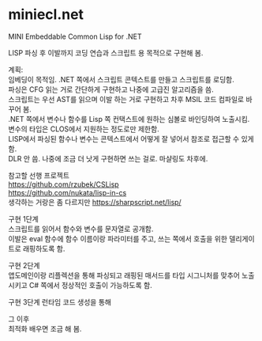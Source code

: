 # miniecl.net

MINI Embeddable Common Lisp for .NET

LISP 파싱 후 이발까지 코딩 연습과 스크립트 용 목적으로 구현해 봄.  

계획:  
임베딩이 목적임. .NET 쪽에서 스크립트 콘텍스트를 만들고 스크립트를 로딩함.  
파싱은 CFG 읽는 거로 간단하게 구현하고 나중에 고급진 알고리즘을 씀.  
스크립트는 우선 AST를 읽으며 이발 하는 거로 구현하고 차후 MSIL 코드 컴파일로 바꾸어 봄.  
.NET 쪽에서 변수나 함수를 Lisp 쪽 컨택스트에 원하는 심볼로 바인딩하여 노출시킴.  
변수의 타입은 CLOS에서 지원하는 정도로만 제한함.  
LISP에서 파싱된 함수나 변수는 콘텍스트에서 어떻게 잘 넣어서 참조로 접근할 수 있게 함.  
DLR 안 씀. 나중에 조금 더 낫게 구현하면 쓰는 걸로. 마샬링도 차후에.  

참고할 선행 프로젝트  
https://github.com/rzubek/CSLisp  
https://github.com/nukata/lisp-in-cs  
생각하는 거랑은 좀 다르지만 https://sharpscript.net/lisp/  

구현 1단계  
스크립트를 읽어서 함수와 변수를 문자열로 공개함.  
이발은 eval 함수에 함수 이름이랑 파라미터를 주고, 쓰는 쪽에서 호출을 위한 델리게이트로 래핑하도록 함.


구현 2단계  
앱도메인이랑 리플렉션을 통해 파싱되고 래핑된 매서드를 타입 시그니처를 맞추어 노출시키고 C# 쪽에서 정상적인 호출이 가능하도록 함.  

구현 3단계
런타임 코드 생성을 통해

그 이후  
최적화 배우면 조금 해 봄.